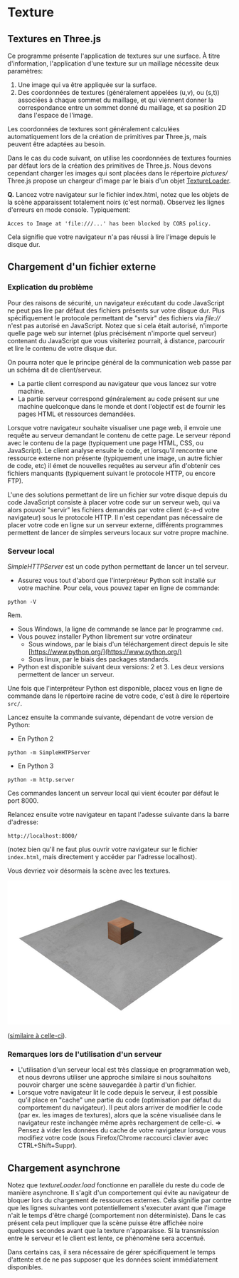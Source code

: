 # Texture

## Textures en Three.js

Ce programme présente l'application de textures sur une surface. À titre d'information, l'application d'une texture sur un maillage nécessite deux paramètres:
1. Une image qui va être appliquée sur la surface.
1. Des coordonnées de textures (généralement appelées (u,v), ou (s,t)) associées à chaque sommet du maillage, et qui viennent donner la correspondance entre un sommet donné du maillage, et sa position 2D dans l'espace de l'image.

Les coordonnées de textures sont généralement calculées automatiquement lors de la création de primitives par Three.js, mais peuvent être adaptées au besoin.

Dans le cas du code suivant, on utilise les coordonnées de textures fournies par défaut lors de la création des primitives de Three.js.
Nous devons cependant charger les images qui sont placées dans le répertoire _pictures/_
Three.js propose un chargeur d'image par le biais d'un objet  [TextureLoader](https://threejs.org/docs/#api/loaders/TextureLoader).

__Q.__ Lancez votre navigateur sur le fichier index.html, notez que les objets de la scène apparaissent totalement noirs (c'est normal). Observez les lignes d'erreurs en mode console.
Typiquement:
```
Acces to Image at 'file:///...' has been blocked by CORS policy.
```

Cela signifie que votre navigateur n'a pas réussi à lire l'image depuis le disque dur.

## Chargement d'un fichier externe

### Explication du problème

Pour des raisons de sécurité, un navigateur exécutant du code JavaScript ne peut pas lire par défaut des fichiers présents sur votre disque dur. Plus spécifiquement le protocole permettant de "servir" des fichiers via _file://_ n'est pas autorisé en JavaScript.
Notez que si cela était autorisé, n'importe quelle page web sur internet (plus précisément n'importe quel serveur) contenant du JavaScript que vous visiteriez pourrait, à distance, parcourir et lire le contenu de votre disque dur.

On pourra noter que le principe général de la communication web passe par un schéma dit de client/serveur.
* La partie client correspond au navigateur que vous lancez sur votre machine.
* La partie serveur correspond généralement au code présent sur une machine quelconque dans le monde et dont l'objectif est de fournir les pages HTML et ressources demandées.

Lorsque votre navigateur souhaite visualiser une page web, il envoie une requête au serveur demandant le contenu de cette page.
Le serveur répond avec le contenu de la page (typiquement une page HTML, CSS, ou JavaScript).
Le client analyse ensuite le code, et lorsqu'il rencontre une ressource externe non présente (typiquement une image, un autre fichier de code, etc) il émet de nouvelles requêtes au serveur afin d'obtenir ces fichiers manquants (typiquement suivant le protocole HTTP, ou encore FTP).


L'une des solutions permettant de lire un fichier sur votre disque depuis du code JavaScript consiste à placer votre code sur un serveur web, qui va alors pouvoir "servir" les fichiers demandés par votre client (c-a-d votre navigateur) sous le protocole HTTP.
Il n'est cependant pas nécessaire de placer votre code en ligne sur un serveur externe, différents programmes permettent de lancer de simples serveurs locaux sur votre propre machine.

### Serveur local

_SimpleHTTPServer_ est un code python permettant de lancer un tel serveur.

* Assurez vous tout d'abord que l'interpréteur Python soit installé sur votre machine. Pour cela, vous pouvez taper en ligne de commande:
```
python -V
```
Rem. 
* Sous Windows, la ligne de commande se lance par le programme `cmd`.
* Vous pouvez installer Python librement sur votre ordinateur
  * Sous windows, par le biais d'un téléchargement direct depuis le site [https://www.python.org/](https://www.python.org/)
  * Sous linux, par le biais des packages standards.
* Python est disponible suivant deux versions: 2 et 3. Les deux versions permettent de lancer un serveur.


Une fois que l'interpréteur Python est disponible, placez vous en ligne de commande dans le répertoire racine de votre code, c'est à dire le répertoire `src/`.

Lancez ensuite la commande suivante, dépendant de votre version de Python:

* En Python 2
```
python -m SimpleHHTPServer
```

* En Python 3
```
python -m http.server
```

Ces commandes lancent un serveur local qui vient écouter par défaut le port 8000.

Relancez ensuite votre navigateur en tapant l'adesse suivante dans la barre d'adresse:
```
http://localhost:8000/
```
(notez bien qu'il ne faut plus ouvrir votre navigateur sur le fichier `index.html`, mais directement y accéder par l'adresse localhost).

Vous devriez voir désormais la scène avec les textures. 


![Resultat](pictures/resultat.jpg)

 ([similaire à celle-ci](https://htmlpreview.github.io/?https://github.com/drohmer/INF473F/blob/master/seance_02/01_texture/src/index.html)).


### Remarques lors de l'utilisation d'un serveur

* L'utilisation d'un serveur local est très classique en programmation web, et nous devrons utiliser une approche similaire si nous souhaitons pouvoir charger une scène sauvegardée à partir d'un fichier.
* Lorsque votre navigateur lit le code depuis le serveur, il est possible qu'il place en "cache" une partie du code (optimisation par défaut du comportement du navigateur). Il peut alors arriver de modifier le code (par ex. les images de textures), alors que la scène visualisée dans le navigateur reste inchangée même après rechargement de celle-ci.
=> Pensez à vider les données du cache de votre navigateur lorsque vous modifiez votre code (sous Firefox/Chrome raccourci clavier avec CTRL+Shift+Suppr).


## Chargement asynchrone

Notez que _textureLoader.load_ fonctionne en parallèle du reste du code de manière asynchrone. Il s'agit d'un comportement qui évite au navigateur de bloquer lors du chargement de ressources externes.
Cela signifie par contre que les lignes suivantes vont potentiellement s'executer avant que l'image n'ait le temps d'être chargé (comportement non déterministe). Dans le cas présent cela peut impliquer que la scène puisse être affichée noire quelques secondes avant que la texture n'apparaisse. Si la transmission entre le serveur et le client est lente, ce phénomène sera accentué.

Dans certains cas, il sera nécessaire de gérer spécifiquement le temps d'attente et de ne pas supposer que les données soient immédiatement disponibles.
